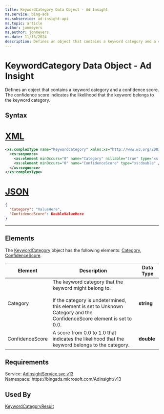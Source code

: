 ```yaml
---
title: KeywordCategory Data Object - Ad Insight
ms.service: bing-ads
ms.subservice: ad-insight-api
ms.topic: article
author: jonmeyers
ms.author: jonmeyers
ms.date: 11/13/2024
description: Defines an object that contains a keyword category and a confidence score.
---
```

# KeywordCategory Data Object - Ad Insight
Defines an object that contains a keyword category and a confidence score. The confidence score indicates the likelihood that the keyword belongs to the keyword category.

## Syntax

# [XML](#tab/xml)

```xml
<xs:complexType name="KeywordCategory" xmlns:xs="http://www.w3.org/2001/XMLSchema">
  <xs:sequence>
    <xs:element minOccurs="0" name="Category" nillable="true" type="xs:string" />
    <xs:element minOccurs="0" name="ConfidenceScore" type="xs:double" />
  </xs:sequence>
</xs:complexType>
```

# [JSON](#tab/json)

```json
{
  "Category": "ValueHere",
  "ConfidenceScore": DoubleValueHere
}
```

-----

## <a name="elements"></a>Elements

The [KeywordCategory](keywordcategory.md) object has the following elements: [Category](#category), [ConfidenceScore](#confidencescore).

|Element|Description|Data Type|
|-----------|---------------|-------------|
|<a name="category"></a>Category|The keyword category that the keyword might belong to.<br/><br/>If the category is undetermined, this element is set to Unknown Category and the ConfidenceScore element is set to 0.0.|**string**|
|<a name="confidencescore"></a>ConfidenceScore|A score from 0.0 to 1.0 that indicates the likelihood that the keyword belongs to the category.|**double**|

## Requirements
Service: [AdInsightService.svc v13](https://adinsight.api.bingads.microsoft.com/Api/Advertiser/AdInsight/v13/AdInsightService.svc)  
Namespace: https\://bingads.microsoft.com/AdInsight/v13  

## Used By
[KeywordCategoryResult](keywordcategoryresult.md)  

